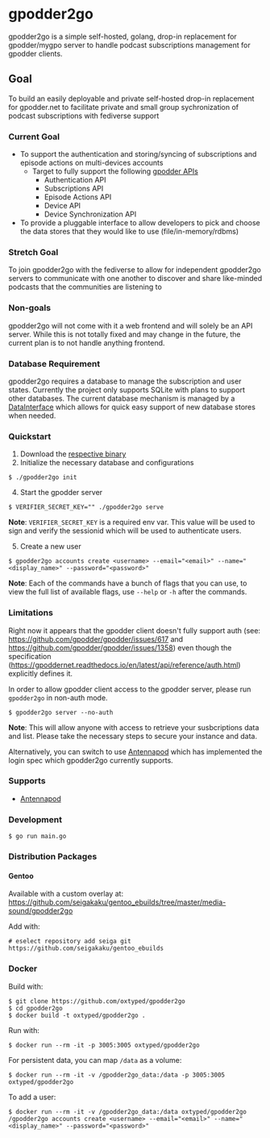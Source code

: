 # gpodder2go

gpodder2go is a simple self-hosted, golang, drop-in replacement for gpodder/mygpo server to handle podcast subscriptions management for gpodder clients.

## Goal

To build an easily deployable and private self-hosted drop-in replacement for gpodder.net to facilitate private and small group sychronization of podcast subscriptions with fediverse support

### Current Goal

- To support the authentication and storing/syncing of subscriptions and episode actions on multi-devices accounts
  - Target to fully support the following [gpodder APIs](https://gpoddernet.readthedocs.io/en/latest/api/index.html)
    - Authentication API
    - Subscriptions API
    - Episode Actions API
    - Device API
    - Device Synchronization API
- To provide a pluggable interface to allow developers to pick and choose the data stores that they would like to use (file/in-memory/rdbms)

### Stretch Goal

To join gpodder2go with the fediverse to allow for independent gpodder2go servers to communicate with one another to discover and share like-minded podcasts that the communities are listening to

### Non-goals

gpodder2go will not come with it a web frontend and will solely be an API server. While this is not totally fixed and may change in the future, the current plan is to not handle anything frontend.

### Database Requirement

gpodder2go requires a database to manage the subscription and user states. Currently the project only supports SQLite with plans to support other databases. The current database mechanism is managed by a [DataInterface](https://github.com/oxtyped/gpodder2go/blob/main/pkg/data/types.go#L8-L21) which allows for quick easy support of new database stores when needed.

### Quickstart

1. Download the [respective binary](https://github.com/oxtyped/gpodder2go/releases)
2. Initialize the necessary database and configurations

```
$ ./gpodder2go init
```

4. Start the gpodder server
```
$ VERIFIER_SECRET_KEY="" ./gpodder2go serve
```

**Note**: `VERIFIER_SECRET_KEY` is a required env var. This value will be used to sign and verify the sessionid which will be used to authenticate users.

5. Create a new user
```
$ gpodder2go accounts create <username> --email="<email>" --name="<display_name>" --password="<password>"
```
**Note**: Each of the commands have a bunch of flags that you can use, to view the full list of available flags, use `--help` or `-h` after the commands.

### Limitations

Right now it appears that the gpodder client doesn't fully support auth (see: https://github.com/gpodder/gpodder/issues/617 and https://github.com/gpodder/gpodder/issues/1358) even though the specification (https://gpoddernet.readthedocs.io/en/latest/api/reference/auth.html) explicitly defines it.

In order to allow gpodder client access to the gpodder server, please run `gpodder2go` in non-auth mode.

```
$ gpodder2go server --no-auth
```

**Note**: This will allow anyone with access to retrieve your susbcriptions data and list. Please take the necessary steps to secure your instance and data.

Alternatively, you can switch to use [Antennapod](https://antennapod.org/) which has implemented the login spec which gpodder2go currently supports.

### Supports

- [Antennapod](https://antennapod.org/)

### Development

```
$ go run main.go
```

### Distribution Packages

#### Gentoo
Available with a custom overlay at:
https://github.com/seigakaku/gentoo_ebuilds/tree/master/media-sound/gpodder2go

Add with:
```
# eselect repository add seiga git https://github.com/seigakaku/gentoo_ebuilds
```

### Docker

Build with:

```
$ git clone https://github.com/oxtyped/gpodder2go
$ cd gpodder2go
$ docker build -t oxtyped/gpodder2go .
```

Run with:

```
$ docker run --rm -it -p 3005:3005 oxtyped/gpodder2go
```

For persistent data, you can map `/data` as a volume:

```
$ docker run --rm -it -v /gpodder2go_data:/data -p 3005:3005 oxtyped/gpodder2go
```

To add a user:

```
$ docker run --rm -it -v /gpodder2go_data:/data oxtyped/gpodder2go /gpodder2go accounts create <username> --email="<email>" --name="<display_name>" --password="<password>"
```
